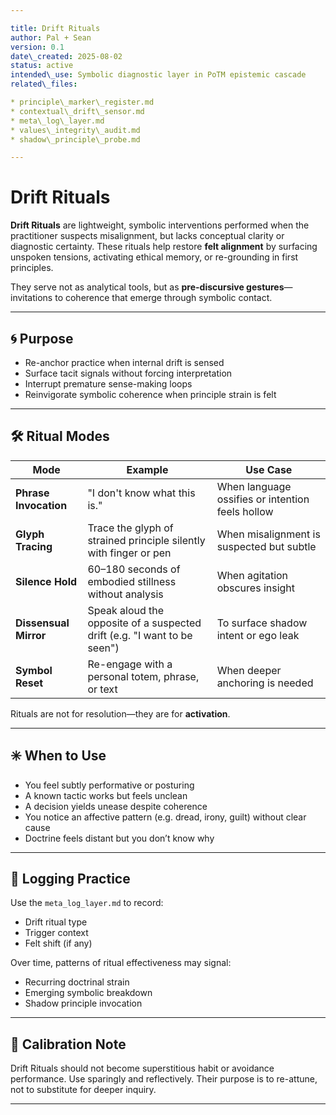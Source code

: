 ```yaml
---

title: Drift Rituals
author: Pal + Sean
version: 0.1
date\_created: 2025-08-02
status: active
intended\_use: Symbolic diagnostic layer in PoTM epistemic cascade
related\_files:

* principle\_marker\_register.md
* contextual\_drift\_sensor.md
* meta\_log\_layer.md
* values\_integrity\_audit.md
* shadow\_principle\_probe.md

---
```


# Drift Rituals

**Drift Rituals** are lightweight, symbolic interventions performed when the practitioner suspects misalignment, but lacks conceptual clarity or diagnostic certainty. These rituals help restore **felt alignment** by surfacing unspoken tensions, activating ethical memory, or re-grounding in first principles.

They serve not as analytical tools, but as **pre-discursive gestures**—invitations to coherence that emerge through symbolic contact.

---

## 🌀 Purpose

* Re-anchor practice when internal drift is sensed
* Surface tacit signals without forcing interpretation
* Interrupt premature sense-making loops
* Reinvigorate symbolic coherence when principle strain is felt

---

## 🛠️ Ritual Modes

| Mode                  | Example                                                                  | Use Case                                         |
| --------------------- | ------------------------------------------------------------------------ | ------------------------------------------------ |
| **Phrase Invocation** | "I don't know what this is."                                             | When language ossifies or intention feels hollow |
| **Glyph Tracing**     | Trace the glyph of strained principle silently with finger or pen        | When misalignment is suspected but subtle        |
| **Silence Hold**      | 60–180 seconds of embodied stillness without analysis                    | When agitation obscures insight                  |
| **Dissensual Mirror** | Speak aloud the opposite of a suspected drift (e.g. "I want to be seen") | To surface shadow intent or ego leak             |
| **Symbol Reset**      | Re-engage with a personal totem, phrase, or text                         | When deeper anchoring is needed                  |

Rituals are not for resolution—they are for **activation**.

---

## ✳️ When to Use

* You feel subtly performative or posturing
* A known tactic works but feels unclean
* A decision yields unease despite coherence
* You notice an affective pattern (e.g. dread, irony, guilt) without clear cause
* Doctrine feels distant but you don’t know why

---

## 📓 Logging Practice

Use the `meta_log_layer.md` to record:

* Drift ritual type
* Trigger context
* Felt shift (if any)

Over time, patterns of ritual effectiveness may signal:

* Recurring doctrinal strain
* Emerging symbolic breakdown
* Shadow principle invocation

---

## 🧭 Calibration Note

Drift Rituals should not become superstitious habit or avoidance performance. Use sparingly and reflectively. Their purpose is to re-attune, not to substitute for deeper inquiry.

---


